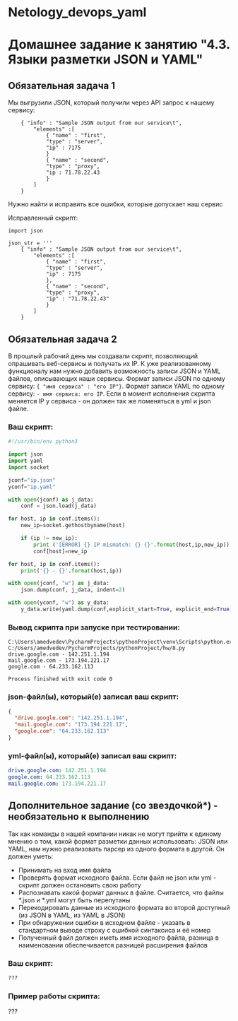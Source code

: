 # Netology_devops_yaml

# Домашнее задание к занятию "4.3. Языки разметки JSON и YAML"


## Обязательная задача 1
Мы выгрузили JSON, который получили через API запрос к нашему сервису:
```
    { "info" : "Sample JSON output from our service\t",
        "elements" :[
            { "name" : "first",
            "type" : "server",
            "ip" : 7175 
            }
            { "name" : "second",
            "type" : "proxy",
            "ip : 71.78.22.43
            }
        ]
    }
```
  Нужно найти и исправить все ошибки, которые допускает наш сервис

Исправленный скрипт:
```
import json

json_str = '''
    { "info" : "Sample JSON output from our service\t",
        "elements" :[
            { "name" : "first",
            "type" : "server",
            "ip" : 7175 
            },
            { "name" : "second",
            "type" : "proxy",
            "ip" : "71.78.22.43"
            }
        ]
    }
```

## Обязательная задача 2
В прошлый рабочий день мы создавали скрипт, позволяющий опрашивать веб-сервисы и получать их IP. К уже реализованному функционалу нам нужно добавить возможность записи JSON и YAML файлов, описывающих наши сервисы. Формат записи JSON по одному сервису: `{ "имя сервиса" : "его IP"}`. Формат записи YAML по одному сервису: `- имя сервиса: его IP`. Если в момент исполнения скрипта меняется IP у сервиса - он должен так же поменяться в yml и json файле.

### Ваш скрипт:
```python
#!/usr/bin/env python3

import json
import yaml
import socket

jconf="ip.json"
yconf="ip.yaml"

with open(jconf) as j_data:
    conf = json.load(j_data)

for host, ip in conf.items():
    new_ip=socket.gethostbyname(host)

    if (ip != new_ip):
        print ('[ERROR] {} IP mismatch: {} {}'.format(host,ip,new_ip))
        conf[host]=new_ip

for host, ip in conf.items():
    print('{} - {}'.format(host,ip))

with open(jconf, "w") as j_data:
    json.dump(conf, j_data, indent=2)

with open(yconf, "w") as y_data:
    y_data.write(yaml.dump(conf,explicit_start=True, explicit_end=True))
```

### Вывод скрипта при запуске при тестировании:
```
C:\Users\amedvedev\PycharmProjects\pythonProject\venv\Scripts\python.exe C:/Users/amedvedev/PycharmProjects/pythonProject/hw/8.py
drive.google.com - 142.251.1.194
mail.google.com - 173.194.221.17
google.com - 64.233.162.113

Process finished with exit code 0
```

### json-файл(ы), который(е) записал ваш скрипт:
```json
{
  "drive.google.com": "142.251.1.194",
  "mail.google.com": "173.194.221.17",
  "google.com": "64.233.162.113"
}
```

### yml-файл(ы), который(е) записал ваш скрипт:
```yaml
drive.google.com: 142.251.1.194
google.com: 64.233.162.113
mail.google.com: 173.194.221.17
```

## Дополнительное задание (со звездочкой*) - необязательно к выполнению

Так как команды в нашей компании никак не могут прийти к единому мнению о том, какой формат разметки данных использовать: JSON или YAML, нам нужно реализовать парсер из одного формата в другой. Он должен уметь:
   * Принимать на вход имя файла
   * Проверять формат исходного файла. Если файл не json или yml - скрипт должен остановить свою работу
   * Распознавать какой формат данных в файле. Считается, что файлы *.json и *.yml могут быть перепутаны
   * Перекодировать данные из исходного формата во второй доступный (из JSON в YAML, из YAML в JSON)
   * При обнаружении ошибки в исходном файле - указать в стандартном выводе строку с ошибкой синтаксиса и её номер
   * Полученный файл должен иметь имя исходного файла, разница в наименовании обеспечивается разницей расширения файлов

### Ваш скрипт:
```python
???
```

### Пример работы скрипта:
???